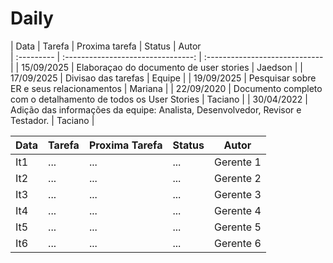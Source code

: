 

# Daily 

| Data       |  Tarefa                       | Proxima tarefa  |  Status |  Autor    
| :--------- |  :--------------------------------: | :----------------------------- |
| 15/09/2025 |  Elaboraçao do documento de user stories  | Jaedson |
| 17/09/2025 |  Divisao das tarefas   | Equipe |
| 19/09/2025 | Pesquisar sobre ER e seus relacionamentos |  Mariana     |
| 22/09/2020 |  Documento completo com o detalhamento de todos os User Stories | Taciano     |
| 30/04/2022 |  Adição das informações da equipe: Analista, Desenvolvedor, Revisor e Testador. | Taciano |








Data     | Tarefa      | Proxima Tarefa  | Status | Autor   | 
-------- | ----------- | ---------- | ------------ | -------   | 
It1      |    ...      |    ...     |    ...       | Gerente 1 | 
It2      |    ...      |    ...     |    ...       | Gerente 2 | 
It3      |    ...      |    ...     |    ...       | Gerente 3 |
It4      |    ...      |    ...     |    ...       | Gerente 4 | 
It5      |    ...      |    ...     |    ...       | Gerente 5 | 
It6      |    ...      |    ...     |    ...       | Gerente 6 | 


